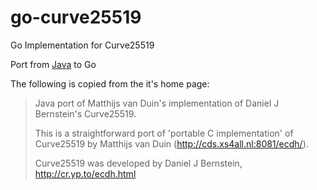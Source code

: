 # go-curve25519
Go Implementation for Curve25519

Port from [Java](https://code.google.com/archive/p/curve25519-java/) to Go

The following is copied from the it's home page:

> Java port of Matthijs van Duin's implementation of Daniel J Bernstein's Curve25519.
>
> This is a straightforward port of 'portable C implementation' of Curve25519 by Matthijs van Duin (http://cds.xs4all.nl:8081/ecdh/).
>
> Curve25519 was developed by Daniel J Bernstein, http://cr.yp.to/ecdh.html
